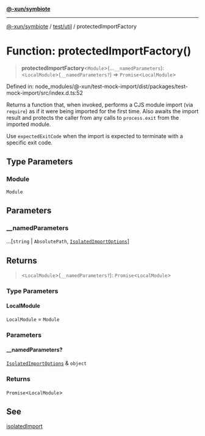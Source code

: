 [**@-xun/symbiote**](../../../README.md)

***

[@-xun/symbiote](../../../README.md) / [test/util](../README.md) / protectedImportFactory

# Function: protectedImportFactory()

> **protectedImportFactory**\<`Module`\>(...`__namedParameters`): \<`LocalModule`\>(`__namedParameters?`) => `Promise`\<`LocalModule`\>

Defined in: node\_modules/@-xun/test-mock-import/dist/packages/test-mock-import/src/index.d.ts:52

Returns a function that, when invoked, performs a CJS module import (via
`require`) as if it were being imported for the first time. Also awaits the
import result and protects the caller from any calls to `process.exit` from
the imported module.

Use `expectedExitCode` when the import is expected to terminate with a
specific exit code.

## Type Parameters

### Module

`Module`

## Parameters

### \_\_namedParameters

...\[`string` \| `AbsolutePath`, [`IsolatedImportOptions`](../type-aliases/IsolatedImportOptions.md)\]

## Returns

> \<`LocalModule`\>(`__namedParameters?`): `Promise`\<`LocalModule`\>

### Type Parameters

#### LocalModule

`LocalModule` = `Module`

### Parameters

#### \_\_namedParameters?

[`IsolatedImportOptions`](../type-aliases/IsolatedImportOptions.md) & `object`

### Returns

`Promise`\<`LocalModule`\>

## See

[isolatedImport](isolatedImport.md)
